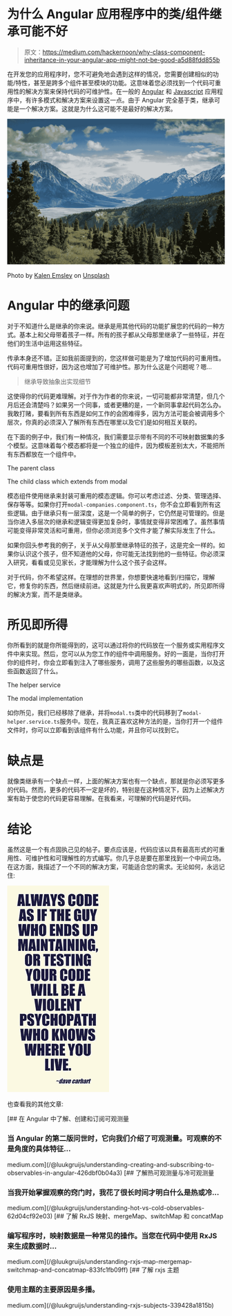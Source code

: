 # 为什么 Angular 应用程序中的类/组件继承可能不好

> 原文：<https://medium.com/hackernoon/why-class-component-inheritance-in-your-angular-app-might-not-be-good-a5d88fdd855b>

在开发您的应用程序时，您不可避免地会遇到这样的情况，您需要创建相似的功能/特性，甚至是跨多个组件甚至模块的功能。这意味着您必须找到一个代码可重用性的解决方案来保持代码的可维护性。在一般的 [Angular](https://hackernoon.com/tagged/angular) 和 [Javascript](https://hackernoon.com/tagged/javascript) 应用程序中，有许多模式和解决方案来设置这一点。由于 Angular 完全基于类，继承可能是一个解决方案。这就是为什么这可能不是最好的解决方案。

![](img/82d32bd567d800650ddb7772b2c22485.png)

Photo by [Kalen Emsley](https://unsplash.com/photos/Bkci_8qcdvQ?utm_source=unsplash&utm_medium=referral&utm_content=creditCopyText) on [Unsplash](https://unsplash.com/search/photos/mountains?utm_source=unsplash&utm_medium=referral&utm_content=creditCopyText)

# Angular 中的继承问题

对于不知道什么是继承的你来说。继承是用其他代码的功能扩展您的代码的一种方式。基本上和父母带着孩子一样。所有的孩子都从父母那里继承了一些特征，并在他们的生活中运用这些特征。

传承本身还不错。正如我前面提到的，您这样做可能是为了增加代码的可重用性。代码可重用性很好，因为这也增加了可维护性。那为什么这是个问题呢？嗯…

> 继承导致抽象出实现细节

这使得你的代码更难理解。对于作为作者的你来说，一切可能都非常清楚，但几个月后还会清楚吗？如果另一个同事，或者更糟的是，一个新同事拿起代码怎么办。我敢打赌，要看到所有东西是如何工作的会困难得多，因为方法可能会被调用多个层次，你真的必须深入了解所有东西在哪里以及它们是如何相互关联的。

在下面的例子中，我们有一种情况，我们需要显示带有不同的不可映射数据集的多个模型。这意味着每个模态都将是一个独立的组件，因为模板差别太大，不能把所有东西都放在一个组件中。

The parent class

The child class which extends from modal

模态组件使用继承来封装可重用的模态逻辑。你可以考虑过滤、分类、管理选择、保存等等。如果你打开`modal-companies.component.ts`，你不会立即看到所有这些逻辑。由于继承只有一层深度，这是一个简单的例子，它仍然是可管理的。但是当你进入多层次的继承和逻辑变得更加复杂时，事情就变得非常困难了。虽然事情可能变得非常灵活和可重用，但你必须浏览多个文件才能了解实际发生了什么。

如果你回头参考我的例子，关于从父母那里继承特征的孩子，这是完全一样的。如果你认识这个孩子，但不知道他的父母，你可能无法找到他的一些特征。你必须深入研究，看看或见见家长，才能理解为什么这个孩子会这样。

对于代码，你不希望这样。在理想的世界里，你想要快速地看到/扫描它，理解它，修复你的东西，然后继续前进。这就是为什么我更喜欢声明式的，所见即所得的解决方案，而不是类继承。

# 所见即所得

你所看到的就是你所能得到的，这可以通过将你的代码放在一个服务或实用程序文件中来实现。然后，您可以从为您工作的组件中调用服务。好的一面是，当你打开你的组件时，你会立即看到注入了哪些服务，调用了这些服务的哪些函数，以及这些函数返回了什么。

The helper service

The modal implementation

如你所见，我们已经移除了继承，并将`modal.ts`类中的代码移到了`modal-helper.service.ts`服务中。现在，我真正喜欢这种方法的是，当你打开一个组件文件时，你可以立即看到该组件有什么功能，并且你可以找到它。

# 缺点是

就像类继承有一个缺点一样，上面的解决方案也有一个缺点，那就是你必须写更多的代码。然而，更多的代码不一定是坏的，特别是在这种情况下，因为上述解决方案有助于使您的代码更容易理解。在我看来，可理解的代码是好代码。

# 结论

虽然这是一个有点固执己见的帖子。要点应该是，代码应该以具有最高形式的可重用性、可维护性和可理解性的方式编写。你几乎总是要在那里找到一个中间立场。在这方面，我描述了一个不同的解决方案，可能适合您的需求。无论如何，永远记住:

![](img/45be67f4ba741736ddb83aa111a1f8d0.png)

也查看我的其他文章:

[](/@luukgruijs/understanding-creating-and-subscribing-to-observables-in-angular-426dbf0b04a3) [## 在 Angular 中了解、创建和订阅可观测量

### 当 Angular 的第二版问世时，它向我们介绍了可观测量。可观察的不是角度的具体特征…

medium.com](/@luukgruijs/understanding-creating-and-subscribing-to-observables-in-angular-426dbf0b04a3) [](/@luukgruijs/understanding-hot-vs-cold-observables-62d04cf92e03) [## 了解热可观测量与冷可观测量

### 当我开始掌握观察的窍门时，我花了很长时间才明白什么是热或冷…

medium.com](/@luukgruijs/understanding-hot-vs-cold-observables-62d04cf92e03) [](/@luukgruijs/understanding-rxjs-map-mergemap-switchmap-and-concatmap-833fc1fb09ff) [## 了解 RxJS 映射、mergeMap、switchMap 和 concatMap

### 编写程序时，映射数据是一种常见的操作。当您在代码中使用 RxJS 来生成数据时…

medium.com](/@luukgruijs/understanding-rxjs-map-mergemap-switchmap-and-concatmap-833fc1fb09ff) [](/@luukgruijs/understanding-rxjs-subjects-339428a1815b) [## 了解 rxjs 主题

### 使用主题的主要原因是多播。

medium.com](/@luukgruijs/understanding-rxjs-subjects-339428a1815b)